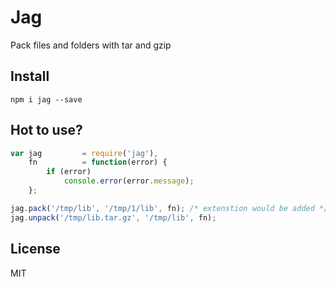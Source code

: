 Jag
=======

Pack files and folders with tar and gzip

## Install

`npm i jag --save`

## Hot to use?

```js
var jag         = require('jag'),
    fn          = function(error) {
        if (error)
            console.error(error.message);
    };

jag.pack('/tmp/lib', '/tmp/1/lib', fn); /* extenstion would be added */
jag.unpack('/tmp/lib.tar.gz', '/tmp/lib', fn);
```

## License

MIT

